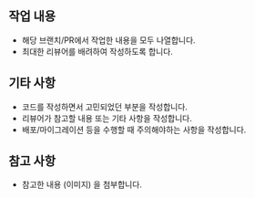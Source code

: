 ## 작업 내용

- 해당 브랜치/PR에서 작업한 내용을 모두 나열합니다.
- 최대한 리뷰어를 배려하여 작성하도록 합니다.

## 기타 사항

- 코드를 작성하면서 고민되었던 부분을 작성합니다.
- 리뷰어가 참고할 내용 또는 기타 사항을 작성합니다.
- 배포/마이그레이션 등을 수행할 때 주의해야하는 사항을 작성합니다.

## 참고 사항

- 참고한 내용 (이미지) 을 첨부합니다.